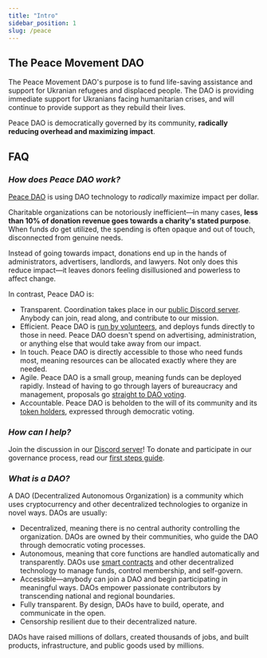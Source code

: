 ```yaml
---
title: "Intro"
sidebar_position: 1
slug: /peace
---
```


## The Peace Movement DAO

The Peace Movement DAO's purpose is to fund life-saving assistance and support for Ukranian refugees and displaced people. The DAO is providing immediate support for Ukranians facing humanitarian crises, and will continue to provide support as they rebuild their lives.

Peace DAO is democratically governed by its community, **radically reducing overhead and maximizing impact**.

## FAQ

### *How does Peace DAO work?*

[Peace DAO](https://peace.move.xyz/) is using DAO technology to *radically* maximize impact per dollar.

Charitable organizations can be notoriously inefficient—in many cases, **less than 10% of donation revenue goes towards a charity's stated purpose**. When funds *do* get utilized, the spending is often opaque and out of touch, disconnected from genuine needs.

Instead of going towards impact, donations end up in the hands of administrators, advertisers, landlords, and lawyers. Not only does this reduce impact—it leaves donors feeling disillusioned and powerless to affect change.

In contrast, Peace DAO is:
- Transparent. Coordination takes place in our [public Discord server](https://discord.gg/movexyz). Anybody can join, read along, and contribute to our mission.
- Efficient. Peace DAO is [run by volunteers](https://juicebox.money/#/p/peace), and deploys funds directly to those in need. Peace DAO doesn't spend on advertising, administration, or anything else that would take away from our impact.
- In touch. Peace DAO is directly accessible to those who need funds most, meaning resources can be allocated exactly where they are needed.
- Agile. Peace DAO is a small group, meaning funds can be deployed rapidly. Instead of having to go through layers of bureaucracy and management, proposals go [straight to DAO voting](join).
- Accountable. Peace DAO is beholden to the will of its community and its [token holders](https://juicebox.money/#/p/peace), expressed through democratic voting.

### *How can I help?*

Join the discussion in our [Discord server](https://discord.gg/movexyz)! To donate and participate in our governance process, read our [first steps guide](donate).

### *What is a DAO?*

A DAO (Decentralized Autonomous Organization) is a community which uses cryptocurrency and other decentralized technologies to organize in novel ways. DAOs are usually:
- Decentralized, meaning there is no central authority controlling the organization. DAOs are owned by their communities, who guide the DAO through democratic voting processes.
- Autonomous, meaning that core functions are handled automatically and transparently. DAOs use [smart contracts](https://ethereum.org/en/smart-contracts/) and other decentralized technology to manage funds, control membership, and self-govern.
- Accessible—anybody can join a DAO and begin participating in meaningful ways. DAOs empower passionate contributors by transcending national and regional boundaries.
- Fully transparent. By design, DAOs have to build, operate, and communicate in the open.
- Censorship resilient due to their decentralized nature.

DAOs have raised millions of dollars, created thousands of jobs, and built products, infrastructure, and public goods used by millions.
